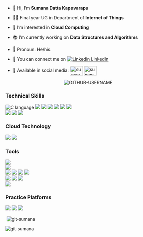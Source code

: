 - 👋 Hi, I’m <b>Sumana Datta Kapavarapu</b>
- 🧑‍🎓 Final year UG in Department of <b>Internet of Things</b><br>
- 👀 I’m interested in <b>Cloud Computing</b>
- 📚 I’m currently working on <b>Data Structures and Algorithms</b>
- 👨 Pronoun: He/his.
- 🫶 You can connect me on [![Linkedin](https://i.stack.imgur.com/gVE0j.png) LinkedIn](https://https://www.linkedin.com/in/sumana-datta-kapavarapu-051959224//)
- 📱 Available in social media: <a href="https://instagram.com/sumanaswags" target="blank"><img align="center" src="https://raw.githubusercontent.com/rahuldkjain/github-profile-readme-generator/master/src/images/icons/Social/instagram.svg" alt="sumanaswags" height="30" width="40" /></a></t>
<a href="https://twitter.com/sumanastweet" target="blank"><img align="center" src="https://raw.githubusercontent.com/rahuldkjain/github-profile-readme-generator/master/src/images/icons/Social/twitter.svg" alt="sumanastweet" height="30" width="40" /></a>

  <p align="center"> <img src="https://komarev.com/ghpvc/?username=GITHUB-USERNAME&label=Profile%20views&color=ce9927&style=flat" alt="GITHUB-USERNAME" /> </p>
<h3>Technical Skills</h3>

![C language](https://img.shields.io/badge/C-00599C?style=for-the-badge&logo=c&logoColor=white) 
![](https://img.shields.io/badge/Java-ED8B00?style=for-the-badge&logo=openjdk&logoColor=white) 
![](https://img.shields.io/badge/Python-14354C?style=for-the-badge&logo=python&logoColor=white) 
![](https://img.shields.io/badge/Go-00ADD8?style=for-the-badge&logo=go&logoColor=white)
![](https://img.shields.io/badge/HTML5-E34F26?style=for-the-badge&logo=html5&logoColor=white)
![](https://img.shields.io/badge/CSS3-1572B6?style=for-the-badge&logo=css3&logoColor=white)
![](https://img.shields.io/badge/jQuery-0769AD?style=for-the-badge&logo=jquery&logoColor=white)</br>
![](https://img.shields.io/badge/MongoDB-4EA94B?style=for-the-badge&logo=mongodb&logoColor=white)
![](https://img.shields.io/badge/Cassandra-1287B1?style=for-the-badge&logo=apache%20cassandra&logoColor=white)
![](https://img.shields.io/badge/MySQL-005C84?style=for-the-badge&logo=mysql&logoColor=white) <!-- ![](https://img.shields.io/badge/React-20232A?style=for-the-badge&logo=react&logoColor=61DAFB) --> 
</br>


<h3>Cloud Technology</h3>

![](https://img.shields.io/badge/microsoft%20azure-0089D6?style=for-the-badge&logo=microsoft-azure&logoColor=white)
![](https://img.shields.io/badge/Netlify-00C7B7?style=for-the-badge&logo=netlify&logoColor=white)

<h3>Tools</h3>

![](https://img.shields.io/badge/GitHub-100000?style=for-the-badge&logo=github&logoColor=white) </br>
![](https://img.shields.io/badge/Visual_Studio_Code-0078D4?style=for-the-badge&logo=visual%20studio%20code&logoColor=white)<br>
![](https://img.shields.io/badge/Made%20with-Jupyter-orange?style=for-the-badge&logo=Jupyter)
![](https://img.shields.io/badge/Eclipse-2C2255?style=for-the-badge&logo=eclipse&logoColor=white)
![](https://img.shields.io/badge/PyCharm-000000.svg?&style=for-the-badge&logo=PyCharm&logoColor=white)
![](https://img.shields.io/badge/Notepad++-90E59A.svg?style=for-the-badge&logo=notepad%2B%2B&logoColor=black) <br>
![](https://img.shields.io/badge/Arduino_IDE-00979D?style=for-the-badge&logo=arduino&logoColor=white)
![](https://img.shields.io/badge/Matlab-282C34?logo=matlab&logoColor=61DAFB) 
![](https://img.shields.io/badge/Octave-282C34?logo=Octave&logoColor=61DAFB) <br>
![](https://img.shields.io/badge/Android_Studio-3DDC84?style=for-the-badge&logo=android-studio&logoColor=white) <br>

<h3>Practice Platforms</h3>

![](https://img.shields.io/badge/Codewars-B1361E?style=for-the-badge&logo=Codewars&logoColor=white)
![](https://img.shields.io/badge/-LeetCode-FFA116?style=for-the-badge&logo=LeetCode&logoColor=black)
![](https://img.shields.io/badge/-Hackerrank-2EC866?style=for-the-badge&logo=HackerRank&logoColor=white) <br>
<p>&nbsp;<img align="center" src="https://github-readme-stats.vercel.app/api?username=git-sumana&show_icons=true&locale=en" alt="git-sumana" /></p>  <p><img align="center" src="https://github-readme-streak-stats.herokuapp.com/?user=git-sumana&" alt="git-sumana" /></p>

![]()

<!---
git-sumana/git-sumana is a ✨ special ✨ repository because its `README.md` (this file) appears on your GitHub profile.
You can click the Preview link to take a look at your changes.
--->
